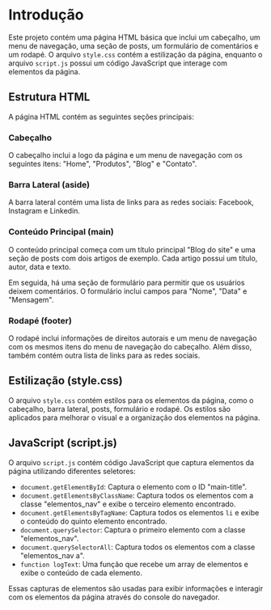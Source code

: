 # Introdução
Este projeto contém uma página HTML básica que inclui um cabeçalho, um menu de navegação, uma seção de posts, um formulário de comentários e um rodapé. 
O arquivo `style.css` contém a estilização da página, enquanto o arquivo `script.js` possui um código JavaScript que interage com elementos da página.

## Estrutura HTML
A página HTML contém as seguintes seções principais:

### Cabeçalho
O cabeçalho inclui a logo da página e um menu de navegação com os seguintes itens: "Home", "Produtos", "Blog" e "Contato".

### Barra Lateral (aside)
A barra lateral contém uma lista de links para as redes sociais: Facebook, Instagram e Linkedin.

### Conteúdo Principal (main)
O conteúdo principal começa com um título principal "Blog do site" e uma seção de posts com dois artigos de exemplo. Cada artigo possui um título, autor, data e texto.

Em seguida, há uma seção de formulário para permitir que os usuários deixem comentários. O formulário inclui campos para "Nome", "Data" e "Mensagem".

### Rodapé (footer)
O rodapé inclui informações de direitos autorais e um menu de navegação com os mesmos itens do menu de navegação do cabeçalho. Além disso, também contém outra lista de links para as redes sociais.

## Estilização (style.css)
O arquivo `style.css` contém estilos para os elementos da página, como o cabeçalho, barra lateral, posts, formulário e rodapé. Os estilos são aplicados para melhorar o visual e a organização dos elementos na página.

## JavaScript (script.js)
O arquivo `script.js` contém código JavaScript que captura elementos da página utilizando diferentes seletores:

- `document.getElementById`: Captura o elemento com o ID "main-title".
- `document.getElementsByClassName`: Captura todos os elementos com a classe "elementos_nav" e exibe o terceiro elemento encontrado.
- `document.getElementsByTagName`: Captura todos os elementos `li` e exibe o conteúdo do quinto elemento encontrado.
- `document.querySelector`: Captura o primeiro elemento com a classe "elementos_nav".
- `document.querySelectorAll`: Captura todos os elementos com a classe "elementos_nav a".
- `function logText`: Uma função que recebe um array de elementos e exibe o conteúdo de cada elemento.

Essas capturas de elementos são usadas para exibir informações e interagir com os elementos da página através do console do navegador.
